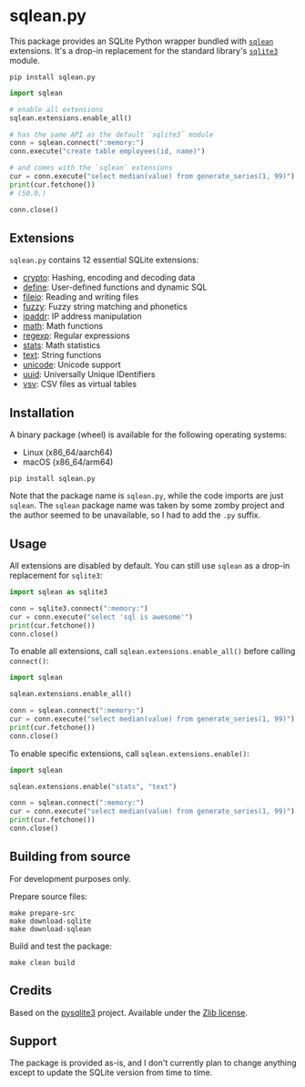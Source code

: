 # sqlean.py

This package provides an SQLite Python wrapper bundled with [`sqlean`](https://github.com/nalgeon/sqlean) extensions. It's a drop-in replacement for the standard library's [`sqlite3`](https://docs.python.org/3/library/sqlite3.html) module.

```
pip install sqlean.py
```

```python
import sqlean

# enable all extensions
sqlean.extensions.enable_all()

# has the same API as the default `sqlite3` module
conn = sqlean.connect(":memory:")
conn.execute("create table employees(id, name)")

# and comes with the `sqlean` extensions
cur = conn.execute("select median(value) from generate_series(1, 99)")
print(cur.fetchone())
# (50.0,)

conn.close()
```

## Extensions

`sqlean.py` contains 12 essential SQLite extensions:

-   [crypto](https://github.com/nalgeon/sqlean/blob/main/docs/crypto.md): Hashing, encoding and decoding data
-   [define](https://github.com/nalgeon/sqlean/blob/main/docs/define.md): User-defined functions and dynamic SQL
-   [fileio](https://github.com/nalgeon/sqlean/blob/main/docs/fileio.md): Reading and writing files
-   [fuzzy](https://github.com/nalgeon/sqlean/blob/main/docs/fuzzy.md): Fuzzy string matching and phonetics
-   [ipaddr](https://github.com/nalgeon/sqlean/blob/main/docs/ipaddr.md): IP address manipulation
-   [math](https://github.com/nalgeon/sqlean/blob/main/docs/math.md): Math functions
-   [regexp](https://github.com/nalgeon/sqlean/blob/main/docs/regexp.md): Regular expressions
-   [stats](https://github.com/nalgeon/sqlean/blob/main/docs/stats.md): Math statistics
-   [text](https://github.com/nalgeon/sqlean/blob/main/docs/text.md): String functions
-   [unicode](https://github.com/nalgeon/sqlean/blob/main/docs/unicode.md): Unicode support
-   [uuid](https://github.com/nalgeon/sqlean/blob/main/docs/uuid.md): Universally Unique IDentifiers
-   [vsv](https://github.com/nalgeon/sqlean/blob/main/docs/vsv.md): CSV files as virtual tables

## Installation

A binary package (wheel) is available for the following operating systems:

-   Linux (x86_64/aarch64)
-   macOS (x86_64/arm64)

```
pip install sqlean.py
```

Note that the package name is `sqlean.py`, while the code imports are just `sqlean`. The `sqlean` package name was taken by some zomby project and the author seemed to be unavailable, so I had to add the `.py` suffix.

## Usage

All extensions are disabled by default. You can still use `sqlean` as a drop-in replacement for `sqlite3`:

```python
import sqlean as sqlite3

conn = sqlite3.connect(":memory:")
cur = conn.execute("select 'sql is awesome'")
print(cur.fetchone())
conn.close()
```

To enable all extensions, call `sqlean.extensions.enable_all()` before calling `connect()`:

```python
import sqlean

sqlean.extensions.enable_all()

conn = sqlean.connect(":memory:")
cur = conn.execute("select median(value) from generate_series(1, 99)")
print(cur.fetchone())
conn.close()
```

To enable specific extensions, call `sqlean.extensions.enable()`:

```python
import sqlean

sqlean.extensions.enable("stats", "text")

conn = sqlean.connect(":memory:")
cur = conn.execute("select median(value) from generate_series(1, 99)")
print(cur.fetchone())
conn.close()
```

## Building from source

For development purposes only.

Prepare source files:

```
make prepare-src
make download-sqlite
make download-sqlean
```

Build and test the package:

```
make clean build
```

## Credits

Based on the [pysqlite3](https://github.com/coleifer/pysqlite3) project. Available under the [Zlib license](LICENSE).

## Support

The package is provided as-is, and I don't currently plan to change anything except to update the SQLite version from time to time.
